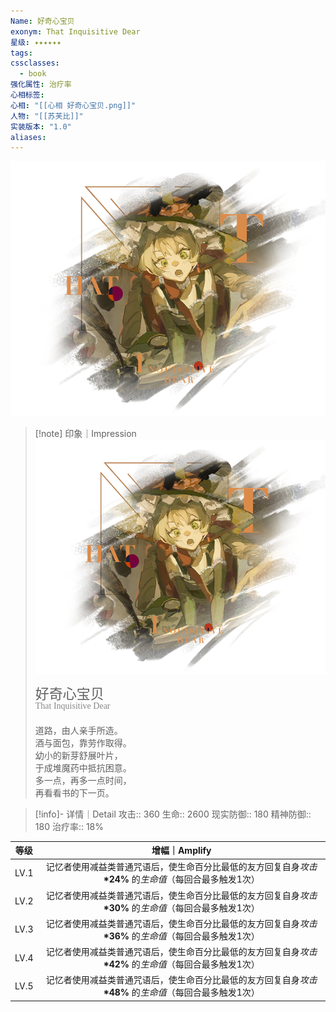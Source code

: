 ```yaml
---
Name: 好奇心宝贝
exonym: That Inquisitive Dear
星级: ✦✦✦✦✦✦
tags: 
cssclasses:
  - book
强化属性: 治疗率
心相标签: 
心相: "[[心相 好奇心宝贝.png]]"
人物: "[[苏芙比]]"
实装版本: "1.0"
aliases: 
---
```

![cover](assets/好奇心宝贝｜That%20Inquisitive%20Dear.assets/心相%20好奇心宝贝.png)

> [!note] 印象｜Impression
> ![心相 好奇心宝贝|inlL|300](assets/好奇心宝贝｜That%20Inquisitive%20Dear.assets/心相%20好奇心宝贝.png)
> <p style="font-family: '家族宋', sans-serif; font-size: 22px; line-height: 0.75; text-indent: 0;">好奇心宝贝<br><span style="font-family: serif; font-size: 14px; color: #888888;">That Inquisitive Dear</span></p>
> 
> 道路，由人亲手所造。  
> 酒与面包，靠劳作取得。  
> 幼小的新芽舒展叶片，  
> 于成堆魔药中抵抗困意。  
> 多一点，再多一点时间，  
> 再看看书的下一页。

> [!info]- 详情｜Detail
> 攻击:: 360
> 生命:: 2600
> 现实防御:: 180
> 精神防御:: 180
> 治疗率:: 18%

| 等级 |                        增幅｜Amplify                         |
| :--: | :----------------------------------------------------------: |
| LV.1 | 记忆者使用减益类普通咒语后，使生命百分比最低的友方回复自身*攻击* **\*24%** 的*生命值*（每回合最多触发1次） |
| LV.2 | 记忆者使用减益类普通咒语后，使生命百分比最低的友方回复自身*攻击* **\*30%** 的*生命值*（每回合最多触发1次） |
| LV.3 | 记忆者使用减益类普通咒语后，使生命百分比最低的友方回复自身*攻击* **\*36%** 的*生命值*（每回合最多触发1次） |
| LV.4 | 记忆者使用减益类普通咒语后，使生命百分比最低的友方回复自身*攻击* **\*42%** 的*生命值*（每回合最多触发1次） |
| LV.5 | 记忆者使用减益类普通咒语后，使生命百分比最低的友方回复自身*攻击* **\*48%** 的*生命值*（每回合最多触发1次） |
